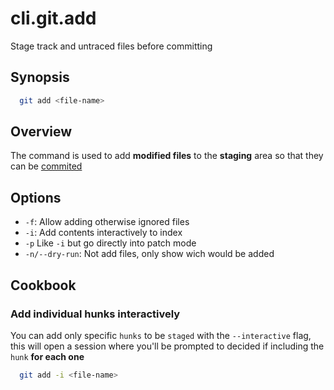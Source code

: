# cli.git.add

Stage track and untraced files before committing

## Synopsis

```sh
  git add <file-name>
```

## Overview

The command is used to add **modified files** to the **staging** area
so that they can be [commited](./nr07.md) 

## Options

- `-f`: Allow adding otherwise ignored files
- `-i`: Add contents interactively to index
- `-p` Like `-i` but go directly into patch mode
- `-n/--dry-run`: Not add files, only show wich would be added

## Cookbook

### Add individual hunks interactively

You can add only specific `hunks` to be `staged` with the `--interactive`
flag, this will open a session where you'll be prompted to decided
if including the `hunk` **for each one**

```sh
  git add -i <file-name>
```
